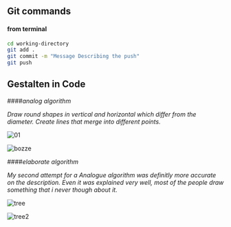 ## Git commands


#### from terminal
```bash
cd working-directory
git add .  
git commit -m "Message Describing the push"
git push
```

## Gestalten in Code 


####_analog algorithm_

_Draw round shapes in vertical and horizontal which differ from the diameter.
Create lines that merge into different points._









![01](https://cloud.githubusercontent.com/assets/23034957/19771416/2c6749a4-9c63-11e6-8571-091066470f56.jpg)

![bozze](https://cloud.githubusercontent.com/assets/23034957/19812070/63ff4692-9d34-11e6-8252-78d4d66a9d92.jpg)



####_elaborate algorithm_


_My second attempt for a Analogue algorithm was definitly more accurate on the description. Even it was explained very well, most of the people draw something that i never though about it._ 


![tree](https://cloud.githubusercontent.com/assets/23034957/19840120/91989d8a-9eef-11e6-97c8-a81572c9b18f.png)

![tree2](https://cloud.githubusercontent.com/assets/23034957/19840140/35f40414-9ef0-11e6-82e5-1ec8bb260499.png)









 

